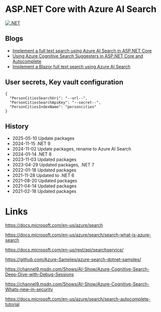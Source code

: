 # ASP.NET Core with Azure AI Search

[![.NET](https://github.com/damienbod/AspNetCoreAzureSearch/actions/workflows/dotnet.yml/badge.svg)](https://github.com/damienbod/AspNetCoreAzureSearch/actions/workflows/dotnet.yml)

## Blogs

- [Implement a full text search using Azure AI Search in ASP.NET Core](https://damienbod.com/2020/10/19/implement-a-full-text-search-using-azure-cognitive-search-in-asp-net-core/)
- [Using Azure Cognitive Search Suggesters in ASP.NET Core and Autocomplete](https://damienbod.com/2020/10/29/using-azure-cognitive-search-suggesters-in-asp-net-core-and-autocomplete/)
- [Implement a Blazor full text search using Azure AI Search](https://damienbod.com/2020/11/02/implement-a-blazor-full-text-search-using-azure-cognitive-search/)

## User secrets, Key vault configuration

```
{
  "PersonCitiesSearchUri": "--url--",
  "PersonCitiesSearchApiKey": "--secret--",
  "PersonCitiesIndexName": "personcities"
}
```

## History

- 2025-05-10 Update packages
- 2024-11-15 .NET 9
- 2024-11-02 Update packages, rename to Azure AI Search
- 2024-01-14 .NET 8
- 2023-11-03 Updated packages
- 2023-04-29 Updated packages, .NET 7
- 2022-01-18 Updated packages
- 2021-11-28 Updated to .NET 6
- 2021-08-20 Updated packages
- 2021-04-14 Updated packages
- 2021-02-18 Updated packages

# Links

https://docs.microsoft.com/en-us/azure/search

https://docs.microsoft.com/en-us/azure/search/search-what-is-azure-search

https://docs.microsoft.com/en-us/rest/api/searchservice/

https://github.com/Azure-Samples/azure-search-dotnet-samples/

https://channel9.msdn.com/Shows/AI-Show/Azure-Cognitive-Search-Deep-Dive-with-Debug-Sessions

https://channel9.msdn.com/Shows/AI-Show/Azure-Cognitive-Search-Whats-new-in-security

https://docs.microsoft.com/en-us/azure/search/search-autocomplete-tutorial
